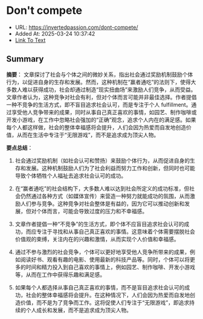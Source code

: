# Don't compete
- URL: https://invertedpassion.com/dont-compete/
- Added At: 2025-03-24 10:37:42
- [Link To Text](2025-03-24-don't-compete_raw.md)

## Summary
**摘要**：
文章探讨了社会与个体之间的微妙关系，指出社会通过奖励机制鼓励个体行为，以促进自身的生存和发展。然而，这种机制在“赢者通吃”的法则下，使得大多数人难以获得成功，社会却通过制造“现实扭曲场”来激励人们竞争，从而受益。文章作者认为，这种竞争对社会有利，但对个体而言可能并非最佳选择。作者提倡一种不竞争的生活方式，即不盲目追求社会认可，而是专注于个人 fulfillment。通过享受他人竞争带来的成果，同时从事自己真正喜欢的事情，如园艺、制作咖啡或开发小游戏，在工作中忽略社会强加的“正确”观念，追求个人内在的满足感。如果每个人都这样做，社会的整体幸福感将会提升，人们会因为热爱而自发地创造价值，从而在生活中专注于“无限游戏”，而不是追求成为顶尖人物。

**要点总结**：
1.  社会通过奖励机制（如社会认可和赞扬）来鼓励个体行为，从而促进自身的生存和发展。这种机制鼓励人们为了社会利益而努力工作和创新，但同时也可能导致个体牺牲个人福祉去追求社会认可的成功。

2.  在“赢者通吃”的社会结构下，大多数人难以达到社会所定义的成功标准，但社会仍然通过各种方式（如媒体宣传）来营造一种努力就能成功的氛围，从而激励人们参与竞争。这种竞争对社会整体是有益的，因为它可以推动创新和发展，但对个体而言，可能会导致过度的压力和不幸福感。

3.  文章作者提倡一种“不竞争”的生活方式，即个体不应盲目追求社会认可的成功，而应专注于寻找和从事自己真正喜欢的事情。这意味着个体需要摆脱社会价值观的束缚，关注内在的兴趣和激情，从而实现个人价值和幸福感。

4.  通过不参与激烈的社会竞争，个体可以更好地享受他人竞争所带来的成果，例如阅读好书、观看有趣的电影、使用最新的科技产品等。同时，个体可以将更多的时间和精力投入到自己喜欢的事情上，例如园艺、制作咖啡、开发小游戏等，从而在工作中获得乐趣和满足感。

5.  如果每个人都选择从事自己真正喜欢的事情，而不是盲目追求社会认可的成功，社会的整体幸福感将会提升。在这种情况下，人们会因为热爱而自发地创造价值，而不是为了竞争而工作。这将促使人们专注于“无限游戏”，即追求持续的个人成长和发展，而不是追求成为顶尖人物。
